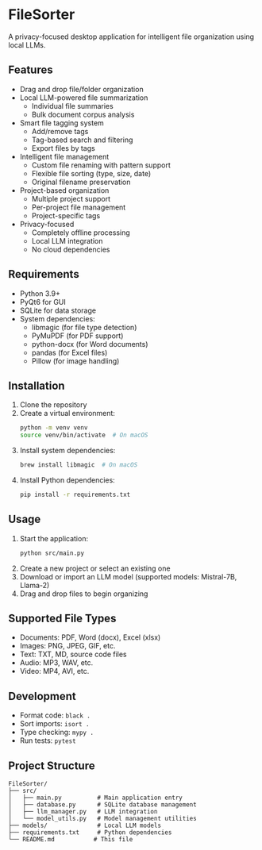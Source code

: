 # FileSorter

A privacy-focused desktop application for intelligent file organization using local LLMs.

## Features

- Drag and drop file/folder organization
- Local LLM-powered file summarization
  - Individual file summaries
  - Bulk document corpus analysis
- Smart file tagging system
  - Add/remove tags
  - Tag-based search and filtering
  - Export files by tags
- Intelligent file management
  - Custom file renaming with pattern support
  - Flexible file sorting (type, size, date)
  - Original filename preservation
- Project-based organization
  - Multiple project support
  - Per-project file management
  - Project-specific tags
- Privacy-focused
  - Completely offline processing
  - Local LLM integration
  - No cloud dependencies

## Requirements

- Python 3.9+
- PyQt6 for GUI
- SQLite for data storage
- System dependencies:
  - libmagic (for file type detection)
  - PyMuPDF (for PDF support)
  - python-docx (for Word documents)
  - pandas (for Excel files)
  - Pillow (for image handling)

## Installation

1. Clone the repository
2. Create a virtual environment:
   ```bash
   python -m venv venv
   source venv/bin/activate  # On macOS
   ```
3. Install system dependencies:
   ```bash
   brew install libmagic  # On macOS
   ```
4. Install Python dependencies:
   ```bash
   pip install -r requirements.txt
   ```

## Usage

1. Start the application:
   ```bash
   python src/main.py
   ```
2. Create a new project or select an existing one
3. Download or import an LLM model (supported models: Mistral-7B, Llama-2)
4. Drag and drop files to begin organizing

## Supported File Types

- Documents: PDF, Word (docx), Excel (xlsx)
- Images: PNG, JPEG, GIF, etc.
- Text: TXT, MD, source code files
- Audio: MP3, WAV, etc.
- Video: MP4, AVI, etc.

## Development

- Format code: `black .`
- Sort imports: `isort .`
- Type checking: `mypy .`
- Run tests: `pytest`

## Project Structure

```
FileSorter/
├── src/
│   ├── main.py          # Main application entry
│   ├── database.py      # SQLite database management
│   ├── llm_manager.py   # LLM integration
│   └── model_utils.py   # Model management utilities
├── models/              # Local LLM models
├── requirements.txt     # Python dependencies
└── README.md           # This file
